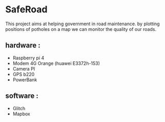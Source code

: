 # SafeRoad
This project aims at helping government in road maintenance. by plotting positions of potholes on a map we can monitor the quality of our roads. 

## hardware : 
* Raspberry pi 4
* Modem 4G Orange (huawei E3372h-153)
* Camera PI
* GPS b220
* PowerBank
## software :
* Glitch
* Mapbox
